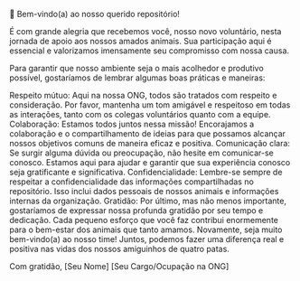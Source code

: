 🐾 Bem-vindo(a) ao nosso querido repositório!

É com grande alegria que recebemos você, nosso novo voluntário, nesta jornada de apoio aos nossos amados animais. Sua participação aqui é essencial e valorizamos imensamente seu compromisso com nossa causa.

Para garantir que nosso ambiente seja o mais acolhedor e produtivo possível, gostaríamos de lembrar algumas boas práticas e maneiras:

Respeito mútuo: Aqui na nossa ONG, todos são tratados com respeito e consideração. Por favor, mantenha um tom amigável e respeitoso em todas as interações, tanto com os colegas voluntários quanto com a equipe.
Colaboração: Estamos todos juntos nessa missão! Encorajamos a colaboração e o compartilhamento de ideias para que possamos alcançar nossos objetivos comuns de maneira eficaz e positiva.
Comunicação clara: Se surgir alguma dúvida ou preocupação, não hesite em comunicar-se conosco. Estamos aqui para ajudar e garantir que sua experiência conosco seja gratificante e significativa.
Confidencialidade: Lembre-se sempre de respeitar a confidencialidade das informações compartilhadas no repositório. Isso inclui dados pessoais de nossos animais e informações internas da organização.
Gratidão: Por último, mas não menos importante, gostaríamos de expressar nossa profunda gratidão por seu tempo e dedicação. Cada pequeno esforço que você faz contribui enormemente para o bem-estar dos animais que tanto amamos.
Novamente, seja muito bem-vindo(a) ao nosso time! Juntos, podemos fazer uma diferença real e positiva nas vidas dos nossos amiguinhos de quatro patas.

Com gratidão,
[Seu Nome]
[Seu Cargo/Ocupação na ONG]

